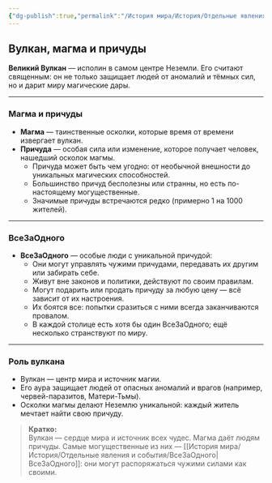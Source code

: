 ```yaml
---
{"dg-publish":true,"permalink":"/История мира/История/Отдельные явления и события/Вулкан/","noteIcon":"","created":"2025-07-30T10:44:49.320+03:00","updated":"2025-07-29T23:53:11.808+03:00"}
---
```


## Вулкан, магма и причуды

**Великий Вулкан** — исполин в самом центре Неземли. Его считают священным: он не только защищает людей от аномалий и тёмных сил, но и дарит миру магические дары.

---

### Магма и причуды

- **Магма** — таинственные осколки, которые время от времени извергает вулкан.
- **Причуда** — особая сила или изменение, которое получает человек, нашедший осколок магмы.
    - Причуда может быть чем угодно: от необычной внешности до уникальных магических способностей.
    - Большинство причуд бесполезны или странны, но есть по-настоящему могущественные.
    - Значимые причуды встречаются редко (примерно 1 на 1000 жителей).

---

### ВсеЗаОдного

- **ВсеЗаОдного** — особые люди с уникальной причудой:
    - Они могут управлять чужими причудами, передавать их другим или забирать себе.
    - Живут вне законов и политики, действуют по своим правилам.
    - Могут подарить или продать причуду за любую цену — всё зависит от их настроения.
    - Их боятся все: попытки сразиться с ними всегда заканчиваются провалом.
    - В каждой столице есть хотя бы один ВсеЗаОдного; ещё несколько странствуют по миру.

---

### Роль вулкана

- Вулкан — центр мира и источник магии.
- Его аура защищает людей от опасных аномалий и врагов (например, червей-паразитов, Матери-Тьмы).
- Осколки магмы делают Неземлю уникальной: каждый житель мечтает найти свою причуду.

> **Кратко:**  
> Вулкан — сердце мира и источник всех чудес. Магма даёт людям причуды. Самые могущественные из них — [[История мира/История/Отдельные явления и события/ВсеЗаОдного\|ВсеЗаОдного]]: они могут распоряжаться чужими силами как своими.
